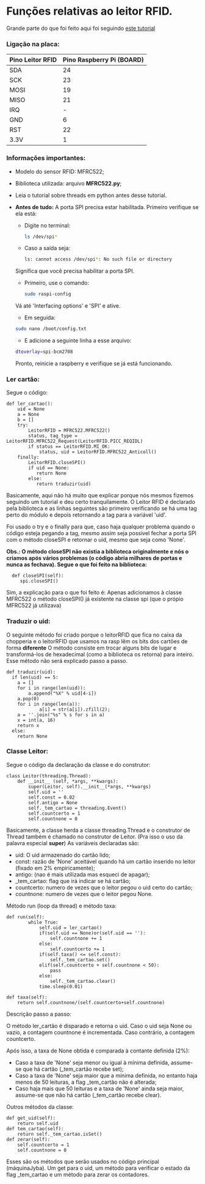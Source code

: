 # Funções relativas ao leitor RFID.

Grande parte do que foi feito aqui foi seguindo [este tutorial](https://www.filipeflop.com/blog/controle-de-acesso-rfid-com-raspberry-pi/)

### Ligação na placa:

| Pino Leitor RFID | Pino Raspberry Pi (BOARD) |
|------------------|---------------------------|
| SDA              | 24                        |
| SCK              | 23                        |
| MOSI             | 19                        |
| MISO             | 21                        |
| IRQ              | -                         |
| GND              | 6                         |
| RST              | 22                        |
| 3.3V             | 1                         |

### Informações importantes:

- Modelo do sensor RFID: MFRC522;
- Biblioteca utilizada: arquivo **MFRC522.py**;
- Leia o tutorial sobre threads em python antes desse tutorial.

- **Antes de tudo:**
  A porta SPI precisa estar habilitada. Primeiro verifique se ela está:
    - Digite no terminal:
        ~~~bash
        ls /dev/spi*
        ~~~
    - Caso a saída seja:
        ~~~bash
        ls: cannot access /dev/spi*: No such file or directory
        ~~~
    Significa que você precisa habilitar a porta SPI. 
    
    - Primeiro, use o comando:
        ~~~bash
        sudo raspi-config
        ~~~
     Vá até 'Interfacing options' e 'SPI' e ative.
     
     - Em seguida:
     ~~~bash
     sudo nano /boot/config.txt
     ~~~
     - E adicione a seguinte linha a esse arquivo:
     ~~~bash
     dtoverlay=spi-bcm2708
     ~~~
     
     Pronto, reinicie a raspberry e verifique se já está funcionando.


### Ler cartão:

Segue o código:

~~~python3
def ler_cartao():
    uid = None
    a = None
    b = []
    try:
        LeitorRFID = MFRC522.MFRC522()
        status, tag_type = LeitorRFID.MFRC522_Request(LeitorRFID.PICC_REQIDL)
        if status == LeitorRFID.MI_OK:
            status, uid = LeitorRFID.MFRC522_Anticoll()
    finally:
        LeitorRFID.closeSPI()
        if uid == None:
           return None
        else:
           return traduzir(uid)
~~~

Basicamente, aqui não há muito que explicar porque nós mesmos fizemos seguindo um tutorial e deu certo tranquilamente. O Leitor RFID é declarado pela biblioteca e as linhas seguintes são primeiro verificando se há uma tag perto do módulo e depois retornando a tag para a variável 'uid'.

Foi usado o try e o finally para que, caso haja qualquer problema quando o código esteja pegando a tag, mesmo assim seja possível fechar a porta SPI com o método closeSPI e retornar o uid, mesmo que seja como 'None'.

**Obs.: O método closeSPI não existia a biblioteca originalmente e nós o criamos após vários problemas (o código abria milhares de portas e nunca as fechava). Segue o que foi feito na biblioteca:**

~~~python3
  def closeSPI(self):
     spi.closeSPI()
~~~

Sim, a explicação para o que foi feito é: Apenas adicionamos à classe MFRC522 o método closeSPI() já existente na classe spi (que o própio MFRC522 já utilizava)


### Traduzir o uid:

O seguinte método foi criado porque o leitorRFID que fica no caixa da chopperia e o leitorRFID que usamos na rasp lêm os bits dos cartões de forma **diferente**
O método consiste em trocar alguns bits de lugar e transformá-los de hexadecimal (como a biblioteca os retorna) para inteiro. Esse método não será explicado passo a passo.

~~~python3
def traduzir(uid):
  if len(uid) == 5:
    a = []
    for i in range(len(uid)):
        a.append("%X" % uid[4-i])
    a.pop(0)
    for i in range(len(a)):
            a[i] = str(a[i]).zfill(2);
    a = ''.join("%s" % s for s in a)
    x = int(a, 16)
    return x
  else:
    return None
~~~



### Classe Leitor:

Segue o código da declaração da classe e do construtor:

~~~python3
class Leitor(threading.Thread):
	def __init__ (self, *args, **kwargs):
		super(Leitor, self).__init__(*args, **kwargs)
		self.uid = ''
		self.const = 0.02
		self.antigo = None
		self._tem_cartao = threading.Event()
		self.countcerto = 1
		self.countnone = 0
~~~

Basicamente, a classe herda a classe threading.Thread e o construtor de Thread também é chamado no construtor de Leitor. (Pra isso o uso da palavra especial **super**)
As variáveis declaradas são:
- uid: O uid armazenado do cartão lido;
- const: razão de 'None' aceitável quando há um cartão inserido no leitor (fixado em 2% empiricamente);
- antigo: (nao é mais utilizada mas esqueci de apagar);
- _tem_cartao: flag que irá indicar se há cartão;
- countcerto: numero de vezes que o leitor pegou o uid certo do cartão;
- countnone: numero de vezes que o leitor pegou None.

Método run (loop da thread) e método taxa:

~~~python3
def run(self):
		while True:
			self.uid = ler_cartao()
			if(self.uid == None)or(self.uid == ''):
				self.countnone += 1
			else:
				self.countcerto += 1
			if(self.taxa() <= self.const):
				self._tem_cartao.set()
			elif(self.countcerto + self.countnone < 50):
				pass
			else:
				self._tem_cartao.clear()
			time.sleep(0.01)
            
def taxa(self):
	return self.countnone/(self.countcerto+self.countnone)
~~~

Descrição passo a passo: 

O método ler_cartão é disparado e retorna o uid. Caso o uid seja None ou vazio, a contagem countnone é incrementada. Caso contrário, a contagem countcerto.

Após isso, a taxa de None obtida é comparada à contante definida (2%):
- Caso a taxa de 'None' seja menor ou igual à mínima definida, assume-se que há cartão (_tem_cartão recebe set);
- Caso a taxa de 'None' seja maior que a mínima definida, no entanto haja menos de 50 leituras, a flag _tem_cartão não é alterada;
- Caso haja mais que 50 leituras e a taxa de 'None' ainda seja maior, assume-se que não há cartão (_tem_cartão recebe clear).

Outros métodos da classe:

~~~python3
def get_uid(self):
	return self.uid
def tem_cartao(self):
	return self._tem_cartao.isSet()
def zerar(self):
	self.countcerto = 1
	self.countnone = 0
~~~

Esses são os métodos que serão usados no código principal (máquinaJyba). Um get para o uid, um método para verificar o estado da flag _tem_cartao e um método para zerar os contadores.



